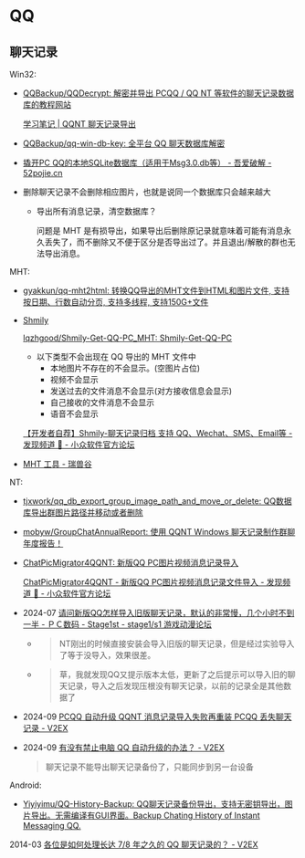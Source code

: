 # QQ
## 聊天记录
Win32:
- [QQBackup/QQDecrypt: 解密并导出 PCQQ / QQ NT 等软件的聊天记录数据库的教程网站](https://github.com/QQBackup/QQDecrypt)
  
  [学习笔记 | QQNT 聊天记录导出](https://blog.reincarnatey.net/2024/0707-qqnt-history-export/)

- [QQBackup/qq-win-db-key: 全平台 QQ 聊天数据库解密](https://github.com/QQBackup/qq-win-db-key)

- [撬开PC QQ的本地SQLite数据库（适用于Msg3.0.db等） - 吾爱破解 - 52pojie.cn](https://www.52pojie.cn/thread-1370802-1-1.html)

- 删除聊天记录不会删除相应图片，也就是说同一个数据库只会越来越大
  - 导出所有消息记录，清空数据库？

    问题是 MHT 是有损导出，如果导出后删除原记录就意味着可能有消息永久丢失了，而不删除又不便于区分是否导出过了。并且退出/解散的群也无法导出消息。

MHT:
- [gyakkun/qq-mht2html: 转换QQ导出的MHT文件到HTML和图片文件, 支持按日期、行数自动分页, 支持多线程, 支持150G+文件](https://github.com/gyakkun/qq-mht2html)
- [Shmily](https://lqzh.me/Shmily/)

  [lqzhgood/Shmily-Get-QQ-PC\_MHT: Shmily-Get-QQ-PC](https://github.com/lqzhgood/Shmily-Get-QQ-PC_MHT)
  - 以下类型不会出现在 QQ 导出的 MHT 文件中
    - 本地图片不存在的不会显示。(空图片占位)
    - 视频不会显示
    - 发送过去的文件消息不会显示(对方接收信息会显示)
    - 自己接收的文件消息不会显示
    - 语音不会显示

  [【开发者自荐】Shmily-聊天记录归档 支持 QQ、Wechat、SMS、Email等 - 发现频道 🔎 - 小众软件官方论坛](https://meta.appinn.net/t/topic/47386)

- [MHT 工具 - 瑞兽谷](https://leorchn.github.io/app/web/mht/)

NT:
- [tjxwork/qq\_db\_export\_group\_image\_path\_and\_move\_or\_delete: QQ数据库导出群图片路径并移动或者删除](https://github.com/tjxwork/qq_db_export_group_image_path_and_move_or_delete)
- [mobyw/GroupChatAnnualReport: 使用 QQNT Windows 聊天记录制作群聊年度报告！](https://github.com/mobyw/GroupChatAnnualReport)
- [ChatPicMigrator4QQNT:  新版QQ PC图片视频消息记录导入](https://github.com/Yana-Hangabina/ChatPicMigrator4QQNT)

  [ChatPicMigrator4QQNT - 新版QQ PC图片视频消息记录文件导入 - 发现频道 🔎 - 小众软件官方论坛](https://meta.appinn.net/t/topic/45899)

- 2024-07 [请问新版QQ怎样导入旧版聊天记录，默认的非常慢，几个小时不到一半 - ＰＣ数码 - Stage1st - stage1/s1 游戏动漫论坛](https://www.saraba1st.com/2b/thread-2191128-1-1.html)
  - > NT刚出的时候直接安装会导入旧版的聊天记录，但是经过实验导入了等于没导入，效果很差。
  - > 草，我就发现QQ又提示版本太低，更新了之后提示可以导入旧的聊天记录，导入之后发现压根没有聊天记录，以前的记录全是其他数据了
- 2024-09 [PCQQ 自动升级 QQNT 消息记录导入失败再重装 PCQQ 丢失聊天记录 - V2EX](https://www.v2ex.com/t/1070691)
- 2024-09 [有没有禁止电脑 QQ 自动升级的办法？ - V2EX](https://www.v2ex.com/t/1073435)

  > 聊天记录不能导出聊天记录备份了，只能同步到另一台设备

Android:
- [Yiyiyimu/QQ-History-Backup: QQ聊天记录备份导出，支持无密钥导出，图片导出。无需编译有GUI界面。Backup Chating History of Instant Messaging QQ.](https://github.com/Yiyiyimu/QQ-History-Backup)

2014-03 [各位是如何处理长达 7/8 年之久的 QQ 聊天记录的？ - V2EX](https://www.v2ex.com/t/106458)